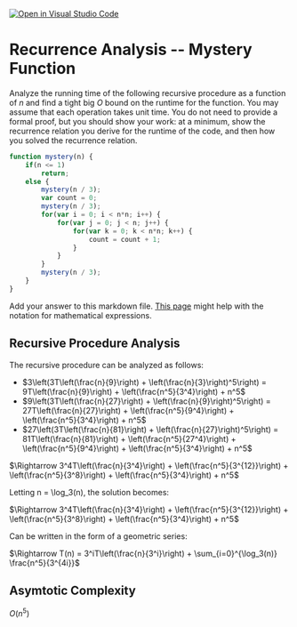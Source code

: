 [![Open in Visual Studio Code](https://classroom.github.com/assets/open-in-vscode-718a45dd9cf7e7f842a935f5ebbe5719a5e09af4491e668f4dbf3b35d5cca122.svg)](https://classroom.github.com/online_ide?assignment_repo_id=12596842&assignment_repo_type=AssignmentRepo)
# Recurrence Analysis -- Mystery Function

Analyze the running time of the following recursive procedure as a function of
$n$ and find a tight big $O$ bound on the runtime for the function. You may
assume that each operation takes unit time. You do not need to provide a formal
proof, but you should show your work: at a minimum, show the recurrence relation
you derive for the runtime of the code, and then how you solved the recurrence
relation.

```javascript
function mystery(n) {
    if(n <= 1)
        return;
    else {
        mystery(n / 3);
        var count = 0;
        mystery(n / 3);
        for(var i = 0; i < n*n; i++) {
            for(var j = 0; j < n; j++) {
                for(var k = 0; k < n*n; k++) {
                    count = count + 1;
                }
            }
        }
        mystery(n / 3);
    }
}
```

Add your answer to this markdown file. [This
page](https://docs.github.com/en/get-started/writing-on-github/working-with-advanced-formatting/writing-mathematical-expressions)
might help with the notation for mathematical expressions.

## Recursive Procedure Analysis

The recursive procedure can be analyzed as follows:

- $3\left(3T\left(\frac{n}{9}\right) + \left(\frac{n}{3}\right)^5\right) = 9T\left(\frac{n}{9}\right) + \left(\frac{n^5}{3^4}\right) + n^5$
- $9\left(3T\left(\frac{n}{27}\right) + \left(\frac{n}{9}\right)^5\right) = 27T\left(\frac{n}{27}\right) + \left(\frac{n^5}{9^4}\right) + \left(\frac{n^5}{3^4}\right) + n^5$
- $27\left(3T\left(\frac{n}{81}\right) + \left(\frac{n}{27}\right)^5\right) = 81T\left(\frac{n}{81}\right) + \left(\frac{n^5}{27^4}\right) + \left(\frac{n^5}{9^4}\right) + \left(\frac{n^5}{3^4}\right) + n^5$


$\Rightarrow 3^4T\left(\frac{n}{3^4}\right) + \left(\frac{n^5}{3^{12}}\right) + \left(\frac{n^5}{3^8}\right) + \left(\frac{n^5}{3^4}\right) + n^5$

Letting n = \log_3(n), the solution becomes:

$\Rightarrow 3^4T\left(\frac{n}{3^4}\right) + \left(\frac{n^5}{3^{12}}\right) + \left(\frac{n^5}{3^8}\right) + \left(\frac{n^5}{3^4}\right) + n^5$

Can be written in the form of a geometric series:

$\Rightarrow T(n) =  3^iT\left(\frac{n}{3^i}\right) + \sum_{i=0}^{\log_3(n)} \frac{n^5}{3^{4i}}$

## Asymtotic Complexity 

$O(n^5)$
